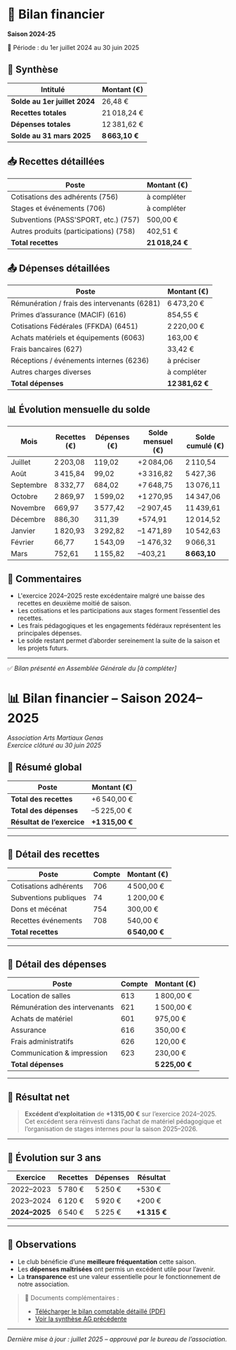 # 🧾 Bilan financier
**Saison 2024-25**

📅 Période : du 1er juillet 2024 au 30 juin 2025

## 📌 Synthèse

| Intitulé                      | Montant (€)    |
|-------------------------------|----------------|
| **Solde au 1er juillet 2024** | 26,48 €        |
| **Recettes totales**          | 21 018,24 €    |
| **Dépenses totales**          | 12 381,62 €    |
| **Solde au 31 mars 2025**     | **8 663,10 €** |

## 📥 Recettes détaillées

| Poste                                  | Montant (€)     |
|---------------------------------------|-----------------|
| Cotisations des adhérents (756)       | à compléter     |
| Stages et événements (706)            | à compléter     |
| Subventions (PASS'SPORT, etc.) (757)  | 500,00 €        |
| Autres produits (participations) (758)| 402,51 €        |
| **Total recettes**                    | **21 018,24 €** |

## 📤 Dépenses détaillées

| Poste                                          | Montant (€)     |
|-----------------------------------------------|-----------------|
| Rémunération / frais des intervenants (6281)  | 6 473,20 €      |
| Primes d’assurance (MACIF) (616)              | 854,55 €        |
| Cotisations Fédérales (FFKDA) (6451)          | 2 220,00 €      |
| Achats matériels et équipements (6063)        | 163,00 €        |
| Frais bancaires (627)                         | 33,42 €         |
| Réceptions / événements internes (6236)       | à préciser      |
| Autres charges diverses                       | à compléter     |
| **Total dépenses**                            | **12 381,62 €** |

## 📊 Évolution mensuelle du solde

| Mois      | Recettes (€) | Dépenses (€) | Solde mensuel (€) | Solde cumulé (€) |
|-----------|--------------|--------------|--------------------|------------------|
| Juillet   | 2 203,08     | 119,02       | +2 084,06          | 2 110,54         |
| Août      | 3 415,84     | 99,02        | +3 316,82          | 5 427,36         |
| Septembre | 8 332,77     | 684,02       | +7 648,75          | 13 076,11        |
| Octobre   | 2 869,97     | 1 599,02     | +1 270,95          | 14 347,06        |
| Novembre  | 669,97       | 3 577,42     | –2 907,45          | 11 439,61        |
| Décembre  | 886,30       | 311,39       | +574,91            | 12 014,52        |
| Janvier   | 1 820,93     | 3 292,82     | –1 471,89          | 10 542,63        |
| Février   | 66,77        | 1 543,09     | –1 476,32          | 9 066,31         |
| Mars      | 752,61       | 1 155,82     | –403,21            | **8 663,10**     |

## 🔎 Commentaires

- L'exercice 2024–2025 reste excédentaire malgré une baisse des recettes en deuxième moitié de saison.
- Les cotisations et les participations aux stages forment l’essentiel des recettes.
- Les frais pédagogiques et les engagements fédéraux représentent les principales dépenses.
- Le solde restant permet d’aborder sereinement la suite de la saison et les projets futurs.

---

✅ *Bilan présenté en Assemblée Générale du [à compléter]*  


# 📊 Bilan financier – Saison 2024–2025  
*Association Arts Martiaux Genas*  
*Exercice clôturé au 30 juin 2025*

## 🔹 Résumé global

| Poste                            | Montant (€)  |
|----------------------------------|--------------|
| **Total des recettes**           | +6 540,00 €  |
| **Total des dépenses**           | –5 225,00 €  |
| **Résultat de l’exercice**       | **+1 315,00 €**  |

---

## 🔹 Détail des recettes

| Poste                    | Compte | Montant (€) |
|--------------------------|--------|-------------|
| Cotisations adhérents    | 706    | 4 500,00 €  |
| Subventions publiques    | 74     | 1 200,00 €  |
| Dons et mécénat          | 754    |   300,00 €  |
| Recettes événements      | 708    |   540,00 €  |
| **Total recettes**       |        | **6 540,00 €** |

---

## 🔹 Détail des dépenses

| Poste                        | Compte | Montant (€) |
|------------------------------|--------|-------------|
| Location de salles           | 613    | 1 800,00 €  |
| Rémunération des intervenants| 621    | 1 500,00 €  |
| Achats de matériel           | 601    |   975,00 €  |
| Assurance                    | 616    |   350,00 €  |
| Frais administratifs         | 626    |   120,00 €  |
| Communication & impression   | 623    |   230,00 €  |
| **Total dépenses**           |        | **5 225,00 €** |

---

## 🔹 Résultat net

> **Excédent d’exploitation** de **+1 315,00 €** sur l’exercice 2024–2025.  
> Cet excédent sera réinvesti dans l’achat de matériel pédagogique et l’organisation de stages internes pour la saison 2025–2026.

---

## 🔹 Évolution sur 3 ans

| Exercice       | Recettes | Dépenses | Résultat |
|----------------|----------|----------|----------|
| 2022–2023      | 5 780 €  | 5 250 €  | +530 €   |
| 2023–2024      | 6 120 €  | 5 920 €  | +200 €   |
| **2024–2025**  | 6 540 €  | 5 225 €  | **+1 315 €** |

---

## 🔹 Observations

- Le club bénéficie d’une **meilleure fréquentation** cette saison.
- Les **dépenses maîtrisées** ont permis un excédent utile pour l’avenir.
- La **transparence** est une valeur essentielle pour le fonctionnement de notre association.

> 📎 Documents complémentaires :
> - [Télécharger le bilan comptable détaillé (PDF)](/documents/bilan-2024-2025.pdf)
> - [Voir la synthèse AG précédente](/documents/pv-ag-2024.pdf)

---

*Dernière mise à jour : juillet 2025 – approuvé par le bureau de l’association.*